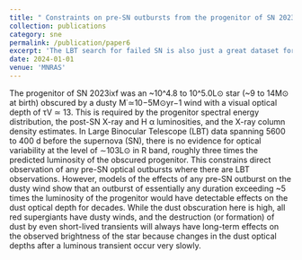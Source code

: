 ```yaml
---
title: " Constraints on pre-SN outbursts from the progenitor of SN 2023ixf using the Large Binocular Telescope"
collection: publications
category: sne
permalink: /publication/paper6
excerpt: 'The LBT search for failed SN is also just a great dataset for successful SNe.  The survey has been ongoing since 2008, and so we now have up to 15 years of archival observations that can be used to measure and constrain the pre-SN variability of the progenitor star.  We do exactly this for SN 2023ixf, finding no evidence for optical variability in our data.  We also put upper limits outbursts that we may have missed due to gaps in observation – namely, if the progenitor exceeded 5x its initial luminosity in an outburst, we would have been able to detect it because its long-lasting effects on the dust surrounding the progenitor.'
date: 2024-01-01
venue: 'MNRAS'
---
```


The progenitor of SN 2023ixf was an ~10^4.8 to 10^5.0L⊙ star (~9 to 14M⊙ at birth) obscured by a dusty M˙≃10−5M⊙yr−1 wind with a visual optical depth of τV ≃ 13. This is required by the progenitor spectral energy distribution, the post-SN X-ray and H α luminosities, and the X-ray column density estimates. In Large Binocular Telescope (LBT) data spanning 5600 to 400 d before the supernova (SN), there is no evidence for optical variability at the level of ∼103L⊙ in R band, roughly three times the predicted luminosity of the obscured progenitor. This constrains direct observation of any pre-SN optical outbursts where there are LBT observations. However, models of the effects of any pre-SN outburst on the dusty wind show that an outburst of essentially any duration exceeding ~5 times the luminosity of the progenitor would have detectable effects on the dust optical depth for decades. While the dust obscuration here is high, all red supergiants have dusty winds, and the destruction (or formation) of dust by even short-lived transients will always have long-term effects on the observed brightness of the star because changes in the dust optical depths after a luminous transient occur very slowly. 
